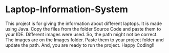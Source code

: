 # Laptop-Information-System
This project is for giving the information about different laptops. It is made using Java.
Copy the files from the folder Source Code and paste them to your IDE. 
Different images were used. So, the path might not be correct. The images are on the Images folder. 
Paste them to your project folder and update the path.
And, you are ready to run the project.
Happy Coding!!
